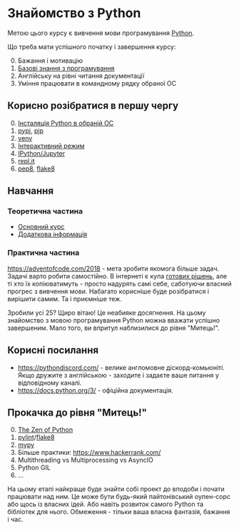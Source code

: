 # Знайомство з Python

Метою цього курсу є вивчення мови програмування [Python](https://www.python.org/).

Що треба мати успішного початку і завершення курсу:

0. Бажання і мотивацію
0. [Базові знання з програмування](https://programming.kr.ua)
0. Англійську на рівні читання документації
0. Уміння працювати в командному рядку обраної ОС

## Корисно розібратися в першу чергу

0. [Інсталяція Python в обраній ОС](https://wiki.python.org/moin/BeginnersGuide/Download)
0. [pypi](https://pypi.org/), [pip](https://pip.pypa.io/en/stable/)
0. [venv](https://docs.python.org/3/library/venv.html)
0. [Інтерактивний режим](https://docs.python.org/3/tutorial/interpreter.html#interactive-mode)
0. [IPython/Jupyter](https://jupyter.org/try)
0. [repl.it](https://repl.it/)
0. [pep8](https://www.python.org/dev/peps/pep-0008/), [flake8](https://flake8.pycqa.org/en/latest/)

## Навчання

### Теоретична частина

* [Основний курс](https://www.learnpython.org/en/Welcome)
* [Додаткова інформація](https://docs.python.org/3/tutorial/index.html)

### Практична частина
        
https://adventofcode.com/2018 - мета зробити якомога більше задач. Задачі варто робити самостійно. В інтернеті є купа [готових рішень](https://github.com/diraven/adventofcode/tree/master/year2018), але ті хто їх копіюватимуть - просто надурять самі себе, саботуючи власний прогрес з вивчення мови. Набагато корисніше буде розібратися і вирішити самим. Та і приємніше теж.

Зробили усі 25? Щиро вітаю! Це неабияке досягнення. На цьому знайомство з мовою програмування Python можна вважати успішно завершеним. Мало того, ви впритул наблизилися до рівня "Митець!".

## Корисні посилання

* https://pythondiscord.com/ - велике англомовне діскорд-комьюніті. Якщо дружите з англійською - заходите і задаєте ваше питання у відповідному каналі.
* https://docs.python.org/3/ - офіційна документація.

## Прокачка до рівня "Митець!"

0. [The Zen of Python](https://www.python.org/dev/peps/pep-0020/)
0. [pylint](https://www.pylint.org/)/[flake8](https://flake8.pycqa.org/en/latest/)
0. [mypy](http://mypy-lang.org/)
0. Більше практики: https://www.hackerrank.com/
0. Multithreading vs Multiprocessing vs AsyncIO
0. Python GIL
0. ...

На цьому етапі найкраще буде знайти собі проект до вподоби і почати працювати над ним. Це може бути будь-який пайтонівський оупен-сорс або щось із власних ідей. Або навіть розвиток самого Python та бібліотек для нього. Обмеження - тільки ваша власна фантазія, бажання і час.
